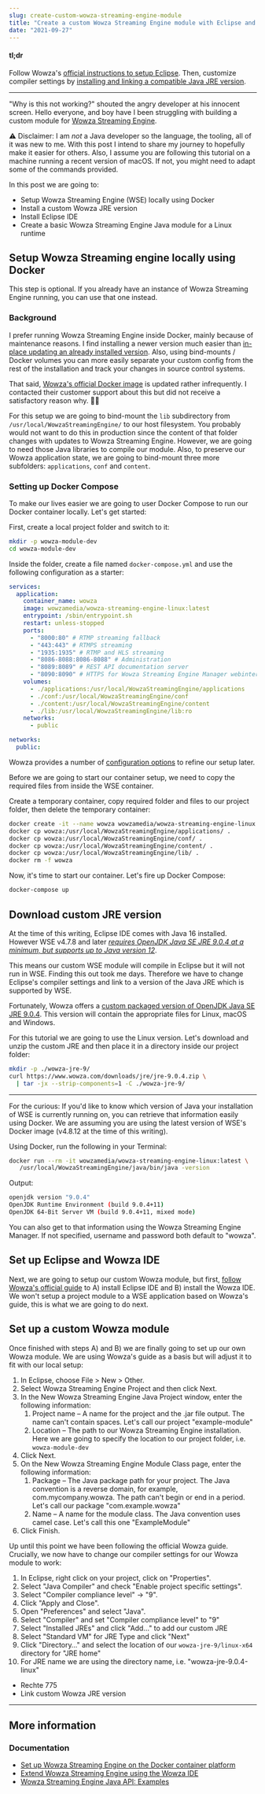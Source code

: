```yaml
---
slug: create-custom-wowza-streaming-engine-module
title: "Create a custom Wowza Streaming Engine module with Eclipse and Docker"
date: "2021-09-27"
---
```


#### tl;dr

Follow Wowza's [official instructions to setup Eclipse](https://www.wowza.com/docs/How-to-extend-Wowza-Streaming-Engine-using-the-Wowza-IDE). Then, customize compiler settings by [installing and linking a compatible Java JRE version](https://www.wowza.com/community/t/module-class-not-found-or-could-not-be-loaded-check-install-dir-conf-test-application-xml-to-be-sure-all-modules-module-class-paths-are-correct/50912/3).

---

"Why is this not working?" shouted the angry developer at his innocent screen. Hello everyone, and boy have I been struggling with building a custom module for [Wowza Streaming Engine](https://www.wowza.com/docs/wowza-streaming-engine-java-api).

⚠️ Disclaimer: I am _not_ a Java developer so the language, the tooling, all of it was new to me. With this post I intend to share my journey to hopefully make it easier for others. Also, I assume you are following this tutorial on a machine running a recent version of macOS. If not, you might need to adapt some of the commands provided.

In this post we are going to:

- Setup Wowza Streaming Engine (WSE) locally using Docker
- Install a custom Wowza JRE version
- Install Eclipse IDE
- Create a basic Wowza Streaming Engine Java module for a Linux runtime

## Setup Wowza Streaming engine locally using Docker

This step is optional. If you already have an instance of Wowza Streaming Engine running, you can use that one instead.

### Background

I prefer running Wowza Streaming Engine inside Docker, mainly because of maintenance reasons. I find installing a newer version much easier than [in-place updating an already installed version](https://www.wowza.com/docs/how-to-update-your-wowza-streaming-engine-installation). Also, using bind-mounts / Docker volumes you can more easily separate your custom config from the rest of the installation and track your changes in source control systems.

That said, [Wowza's official Docker image](https://hub.docker.com/r/wowzamedia/wowza-streaming-engine-linux) is updated rather infrequently. I contacted their customer support about this but did not receive a satisfactory reason why. 🤷‍♂️

For this setup we are going to bind-mount the `lib` subdirectory from `/usr/local/WowzaStreamingEngine/` to our host filesystem. You probably would not want to do this in production since the content of that folder changes with updates to Wowza Streaming Engine. However, we are going to need those Java libraries to compile our module. Also, to preserve our Wowza application state, we are going to bind-mount three more subfolders: `applications`, `conf` and `content`.

### Setting up Docker Compose

To make our lives easier we are going to user Docker Compose to run our Docker container locally. Let's get started:

First, create a local project folder and switch to it:

```sh
mkdir -p wowza-module-dev
cd wowza-module-dev
```

Inside the folder, create a file named `docker-compose.yml` and use the following configuration as a starter:

```yaml
services:
  application:
    container_name: wowza
    image: wowzamedia/wowza-streaming-engine-linux:latest
    entrypoint: /sbin/entrypoint.sh
    restart: unless-stopped
    ports:
      - "8000:80" # RTMP streaming fallback
      - "443:443" # RTMPS streaming
      - "1935:1935" # RTMP and HLS streaming
      - "8086-8088:8086-8088" # Administration
      - "8089:8089" # REST API documentation server
      - "8090:8090" # HTTPS for Wowza Streaming Engine Manager webinterface
    volumes:
      - ./applications:/usr/local/WowzaStreamingEngine/applications
      - ./conf:/usr/local/WowzaStreamingEngine/conf
      - ./content:/usr/local/WowzaStreamingEngine/content
      - ./lib:/usr/local/WowzaStreamingEngine/lib:ro
    networks:
      - public

networks:
  public:
```

Wowza provides a number of [configuration options](https://www.wowza.com/docs/how-to-set-up-wowza-streaming-engine-using-docker) to refine our setup later.

Before we are going to start our container setup, we need to copy the required files from inside the WSE container.

Create a temporary container, copy required folder and files to our project folder, then delete the temporary container:

```sh
docker create -it --name wowza wowzamedia/wowza-streaming-engine-linux:latest bash
docker cp wowza:/usr/local/WowzaStreamingEngine/applications/ .
docker cp wowza:/usr/local/WowzaStreamingEngine/conf/ .
docker cp wowza:/usr/local/WowzaStreamingEngine/content/ .
docker cp wowza:/usr/local/WowzaStreamingEngine/lib/ .
docker rm -f wowza
```

Now, it's time to start our container. Let's fire up Docker Compose:

```sh
docker-compose up
```

## Download custom JRE version

At the time of this writing, Eclipse IDE comes with Java 16 installed. However WSE v4.7.8 and later [_requires OpenJDK Java SE JRE 9.0.4 at a minimum, but supports up to Java version 12_](https://www.wowza.com/docs/manually-install-and-troubleshoot-java-on-wowza-streaming-engine).

This means our custom WSE module will compile in Eclipse but it will not run in WSE. Finding this out took me days. Therefore we have to change Eclipse's compiler settings and link to a version of the Java JRE which is supported by WSE.

Fortunately, Wowza offers a [custom packaged version of OpenJDK Java SE JRE 9.0.4](https://www.wowza.com/downloads/jre/jre-9.0.4.zip). This version will contain the appropriate files for Linux, macOS and Windows.

For this tutorial we are going to use the Linux version. Let's download and unzip the custom JRE and then place it in a directory inside our project folder:

```sh
mkdir -p ./wowza-jre-9/
curl https://www.wowza.com/downloads/jre/jre-9.0.4.zip \
  | tar -jx --strip-components=1 -C ./wowza-jre-9/
```

---

For the curious: If you'd like to know which version of Java your installation of WSE is currently running on, you can retrieve that information easily using Docker. We are assuming you are using the latest version of WSE's Docker image (v4.8.12 at the time of this writing).

Using Docker, run the following in your Terminal:

```sh
docker run --rm -it wowzamedia/wowza-streaming-engine-linux:latest \
   /usr/local/WowzaStreamingEngine/java/bin/java -version
```

Output:

```sh
openjdk version "9.0.4"
OpenJDK Runtime Environment (build 9.0.4+11)
OpenJDK 64-Bit Server VM (build 9.0.4+11, mixed mode)
```

You can also get to that information using the Wowza Streaming Engine Manager. If not specified, username and password both default to "wowza".

## Set up Eclipse and Wowza IDE

Next, we are going to setup our custom Wowza module, but first, [follow Wowza's official guide](https://www.wowza.com/docs/how-to-extend-wowza-streaming-engine-using-the-wowza-ide) to A) install Eclipse IDE and B) install the Wowza IDE. We won't setup a project module to a WSE application based on Wowza's guide, this is what we are going to do next.

## Set up a custom Wowza module

Once finished with steps A) and B) we are finally going to set up our own Wowza module. We are using Wowza's guide as a basis but will adjust it to fit with our local setup:

1. In Eclipse, choose File > New > Other.
2. Select Wowza Streaming Engine Project and then click Next.
3. In the New Wowza Streaming Engine Java Project window, enter the following information:
   1. Project name – A name for the project and the .jar file output. The name can't contain spaces. Let's call our project "example-module"
   2. Location – The path to our Wowza Streaming Engine installation. Here we are going to specify the location to our project folder, i.e. `wowza-module-dev`
4. Click Next.
5. On the New Wowza Streaming Engine Module Class page, enter the following information:
   1. Package – The Java package path for your project. The Java convention is a reverse domain, for example, com.mycompany.wowza. The path can't begin or end in a period. Let's call our package "com.example.wowza"
   2. Name – A name for the module class. The Java convention uses camel case. Let's call this one "ExampleModule"
6. Click Finish.

Up until this point we have been following the official Wowza guide. Crucially, we now have to change our compiler settings for our Wowza module to work:

1. In Eclipse, right click on your project, click on "Properties".
2. Select "Java Compiler" and check "Enable project specific settings".
3. Select "Compiler compliance level" → "9".
4. Click "Apply and Close".
5. Open "Preferences" and select "Java".
6. Select "Compiler" and set "Compiler compliance level" to "9"
7. Select "Installed JREs" and click "Add…" to add our custom JRE
8. Select "Standard VM" for JRE Type and click "Next"
9. Click "Directory…" and select the location of our `wowza-jre-9/linux-x64` directory for "JRE home"
10. For JRE name we are using the directory name, i.e. "wowza-jre-9.0.4-linux"

- Rechte 775
- Link custom Wowza JRE version

---

## More information

### Documentation

- [Set up Wowza Streaming Engine on the Docker container platform](https://www.wowza.com/docs/how-to-set-up-wowza-streaming-engine-using-docker)
- [Extend Wowza Streaming Engine using the Wowza IDE](https://www.wowza.com/docs/how-to-extend-wowza-streaming-engine-using-the-wowza-ide)
- [Wowza Streaming Engine Java API: Examples](https://www.wowza.com/docs/basic-java-code-examples-for-wowza-media-server)
